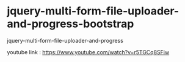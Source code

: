# jquery-multi-form-file-uploader-and-progress-bootstrap
jquery-multi-form-file-uploader-and-progress

youtube link : https://www.youtube.com/watch?v=r5TGCq8SFiw
